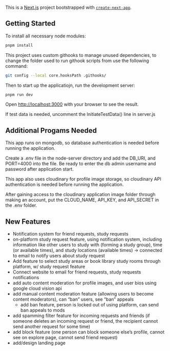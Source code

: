 This is a [Next.js](https://nextjs.org/) project bootstrapped with [`create-next-app`](https://github.com/vercel/next.js/tree/canary/packages/create-next-app).

## Getting Started

To install all necessary node modules:

```bash
pnpm install
```

This project uses custom githooks to manage unused dependencies, to change the folder used to run githook scripts from use the following command:

```bash
git config --local core.hooksPath .githooks/
```

Then to start up the applicatiojn, run the development server:

```bash
pnpm run dev
```

Open [http://localhost:3000](http://localhost:3000) with your browser to see the result.

If test data is needed, uncomment the InitiateTestData() line in server.js

## Additional Progams Needed

This app runs on mongodb, so database authentication is needed before running the application.

Create a .env file in the node-server directory and add the DB_URI, and PORT=4000 into the file. Be ready to enter the db admin username and password after application start.

This app also uses cloudinary for profile image storage, so cloudinary API authentication is needed before running the application.

After gaining access to the cloudinary application image folder through making an account, put the CLOUD_NAME, API_KEY, and API_SECRET in the .env folder.

## New Features

- Notification system for friend requests, study requests
- on-platform study request feature, using notification system, including information like other users to study with (forming a study group), time (or available times), and study locations (available times) -> connected to email to notify users about study request
- Add feature to select study areas or book library study rooms through platform, w/ study request feature
- Connect website to email for friend requests, study requests notifications
- add auto content moderation for profile images, and user bios using google cloud vision api
- add manual content moderation feature (allowing users to become content moderators), can “ban” users, see “ban” appeals
  - add ban feature, person is locked out of using platform, can send ban appeals to mods
- add spamming filter feature for incoming requests and friends (if someone deletes an incoming request or friend, the recipient cannot send another request for some time)
- add block feature (one person can block someone else’s profile, cannot see on explore page, cannot send friend request)
- add/design landing page
